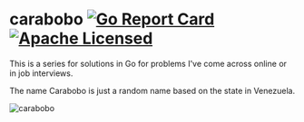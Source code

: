 # carabobo [![Go Report Card](https://goreportcard.com/badge/github.com/raravena80/carabobo)](https://goreportcard.com/report/github.com/raravena80/carabobo) [![Apache Licensed](https://img.shields.io/badge/license-Apache2.0-blue.svg)](https://raw.githubusercontent.com/raravena80/carabobo/master/LICENSE)

This is a series for solutions in Go for problems I've come across online or in job interviews.

The name Carabobo is just a random name based on the state in Venezuela.

![carabobo](https://user-images.githubusercontent.com/7659560/32681969-05f0603c-c627-11e7-822c-b37dafd77492.gif)

